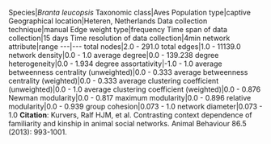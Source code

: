 Species|*Branta leucopsis*
Taxonomic class|Aves
Population type|captive
Geographical location|Heteren, Netherlands
Data collection technique|manual 
Edge weight type|frequency
Time span of data collection|15 days
Time resolution of data collection|4min
network attribute|range
---|---
total nodes|2.0 - 291.0
total edges|1.0 - 11139.0
network density|0.0 - 1.0
average degree|0.0 - 139.238
degree heterogeneity|0.0 - 1.934
degree assortativity|-1.0 - 1.0
average betweenness centrality (unweighted)|0.0 - 0.333
average betweenness centrality (weighted)|0.0 - 0.333
average clustering coefficient (unweighted)|0.0 - 1.0
average clustering coefficient (weighted)|0.0 - 0.876
Newman modularity|0.0 - 0.817
maximum modularity|0.0 - 0.896
relative modularity|0.0 - 0.939
group cohesion|0.073 - 1.0
network diameter|0.073 - 1.0
**Citation**: Kurvers, Ralf HJM, et al. 
Contrasting context dependence of familiarity and kinship in animal social networks.
 Animal Behaviour 86.5 (2013): 993-1001.